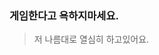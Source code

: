 ### 게임한다고 욕하지마세요.
> 저 나름대로 열심히 하고있어요.

<!---
wlsrn/wlsrn is a ✨ special ✨ repository because its `README.md` (this file) appears on your GitHub profile.
You can click the Preview link to take a look at your changes.
--->
